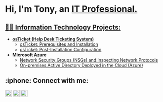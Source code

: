 <h1>Hi, I'm Tony, an <a href="https://www.linkedin.com/in/tc4815/">IT Professional.</h1>

<h2>👨‍💻 Information Technology Projects:</h2>

- <b>osTicket (Help Desk Ticketing System)</b>
  - [osTicket: Prerequisites and Installation](https://github.com/tc4815/osticket-prereqs)
  - [osTicket: Post-Installation Configuration](https://github.com/tc4815/post-install-config)
- <b>Microsoft Azure</b>
  - [Network Security Groups (NSGs) and Inspecting Network Protocols](https://github.com/tc4815/azure-network-protocols)
  - [On-premises Active Directory Deployed in the Cloud (Azure)](https://github.com/tc4815/configure-ad)

<h2> :iphone: Connect with me:</h2>


[<img align="left" alt="Tony | LinkedIn" width="22px" src="https://cdn.jsdelivr.net/npm/simple-icons@v3/icons/linkedin.svg" />][linkedin]
[<img align="left" alt="Tony | Instagram" width="22px" src="https://cdn.jsdelivr.net/npm/simple-icons@v3/icons/instagram.svg" />][instagram]
[<img align="left" alt="Tony | Drive" width="22px" src="https://cdn.jsdelivr.net/npm/simple-icons@3.13.0/icons/googledrive.svg" />][drive] 


[instagram]: https://www.instagram.com/_t_craig/?hl=en
[linkedin]: https://linkedin.com/in/tc4815
[drive]: https://drive.google.com/file/d/1vDoxePv3uYJkUgM3BVXlmPTM3q4RpVXb/view?usp=share_link
